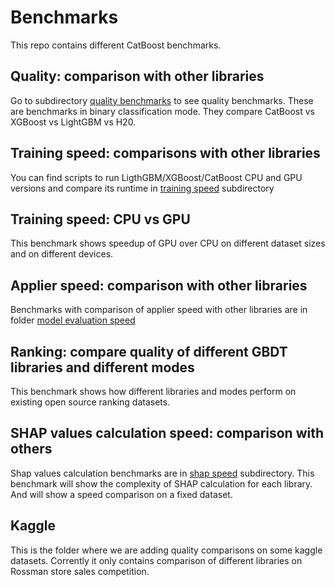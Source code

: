 # Benchmarks

This repo contains different CatBoost benchmarks.

## Quality: comparison with other libraries
Go to subdirectory [quality benchmarks](https://github.com/catboost/benchmarks/blob/master/quality_benchmarks/) to see quality benchmarks.
These are benchmarks in binary classification mode. They compare CatBoost vs XGBoost vs LightGBM vs H20.

## Training speed: comparisons with other libraries

You can find scripts to run LigthGBM/XGBoost/CatBoost CPU and GPU versions and compare its runtime in [training speed](https://github.com/catboost/benchmarks/blob/master/training_speed/) subdirectory

## Training speed: CPU vs GPU

This benchmark shows speedup of GPU over CPU on different dataset sizes and on different devices.

## Applier speed: comparison with other libraries

Benchmarks with comparison of applier speed with other libraries are in folder [model evaluation speed](https://github.com/catboost/benchmarks/blob/master/model_evaluation_speed/)

## Ranking: compare quality of different GBDT libraries and different modes

This benchmark shows how different libraries and modes perform on existing open source ranking datasets.

## SHAP values calculation speed: comparison with others
 
Shap values calculation benchmarks are in [shap speed](./shap_speed/) subdirectory.
This benchmark will show the complexity of SHAP calculation for each library. And will show a speed comparison on a fixed dataset.

## Kaggle

This is the folder where we are adding quality comparisons on some kaggle datasets.
Corrently it only contains comparison of different libraries on Rossman store sales competition.
